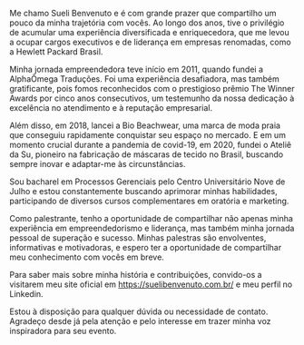 Me chamo Sueli Benvenuto e é com grande prazer que compartilho um pouco da minha trajetória com vocês. Ao longo dos anos, tive o privilégio de acumular uma experiência diversificada e enriquecedora, que me levou a ocupar cargos executivos e de liderança em empresas renomadas, como a Hewlett Packard Brasil.

Minha jornada empreendedora teve início em 2011, quando fundei a AlphaÔmega Traduções. Foi uma experiência desafiadora, mas também gratificante, pois fomos reconhecidos com o prestigioso prêmio The Winner Awards por cinco anos consecutivos, um testemunho da nossa dedicação à excelência no atendimento e à reputação empresarial.

Além disso, em 2018, lancei a Bio Beachwear, uma marca de moda praia que conseguiu rapidamente conquistar seu espaço no mercado. E em um momento crucial durante a pandemia de covid-19, em 2020, fundei o Ateliê da Su, pioneiro na fabricação de máscaras de tecido no Brasil, buscando sempre inovar e adaptar-me às circunstâncias.

Sou bacharel em Processos Gerenciais pelo Centro Universitário Nove de Julho e estou constantemente buscando aprimorar minhas habilidades, participando de diversos cursos complementares em oratória e marketing.

Como palestrante, tenho a oportunidade de compartilhar não apenas minha experiência em empreendedorismo e liderança, mas também minha jornada pessoal de superação e sucesso. Minhas palestras são envolventes, informativas e motivadoras, e espero ter a oportunidade de compartilhar meu conhecimento com vocês em breve.

Para saber mais sobre minha história e contribuições, convido-os a visitarem meu site oficial em https://suelibenvenuto.com.br/ e meu perfil no Linkedin.

Estou à disposição para qualquer dúvida ou necessidade de contato. Agradeço desde já pela atenção e pelo interesse em trazer minha voz inspiradora para seu evento.

